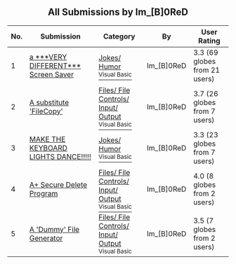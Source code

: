﻿<div align="center">

## All Submissions by Im\_\[B\]0ReD

</div>

No.  | Submission | Category | By   | User Rating
---- | ---------- | -------- | ---- | -----------
1 | [a \*\*\*VERY DIFFERENT\*\*\* Screen Saver<br />](https://github.com/Planet-Source-Code/im-b-0red-a-very-different-screen-saver__1-5412) | [Jokes/ Humor<br /><sup>Visual Basic</sup>](../ByCategory/jokes-humor__1-40.md) | Im\_\[B\]0ReD | 3.3 (69 globes from 21 users)
2 | [A substitute 'FileCopy'<br />](https://github.com/Planet-Source-Code/im-b-0red-a-substitute-filecopy__1-6095) | [Files/ File Controls/ Input/ Output<br /><sup>Visual Basic</sup>](../ByCategory/files-file-controls-input-output__1-3.md) | Im\_\[B\]0ReD | 3.7 (26 globes from 7 users)
3 | [MAKE THE KEYBOARD LIGHTS DANCE\!\!\!\!\!<br />](https://github.com/Planet-Source-Code/im-b-0red-make-the-keyboard-lights-dance__1-5213) | [Jokes/ Humor<br /><sup>Visual Basic</sup>](../ByCategory/jokes-humor__1-40.md) | Im\_\[B\]0ReD | 3.3 (23 globes from 7 users)
4 | [A\+ Secure Delete Program<br />](https://github.com/Planet-Source-Code/im-b-0red-a-secure-delete-program__1-6092) | [Files/ File Controls/ Input/ Output<br /><sup>Visual Basic</sup>](../ByCategory/files-file-controls-input-output__1-3.md) | Im\_\[B\]0ReD | 4.0 (8 globes from 2 users)
5 | [A 'Dummy' File Generator<br />](https://github.com/Planet-Source-Code/im-b-0red-a-dummy-file-generator__1-6094) | [Files/ File Controls/ Input/ Output<br /><sup>Visual Basic</sup>](../ByCategory/files-file-controls-input-output__1-3.md) | Im\_\[B\]0ReD | 3.5 (7 globes from 2 users)

